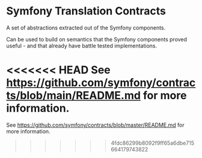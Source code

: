 Symfony Translation Contracts
=============================

A set of abstractions extracted out of the Symfony components.

Can be used to build on semantics that the Symfony components proved useful - and
that already have battle tested implementations.

<<<<<<< HEAD
See https://github.com/symfony/contracts/blob/main/README.md for more information.
=======
See https://github.com/symfony/contracts/blob/master/README.md for more information.
>>>>>>> 4fdc86299b8092f9ff65a6dbe715664179743822
